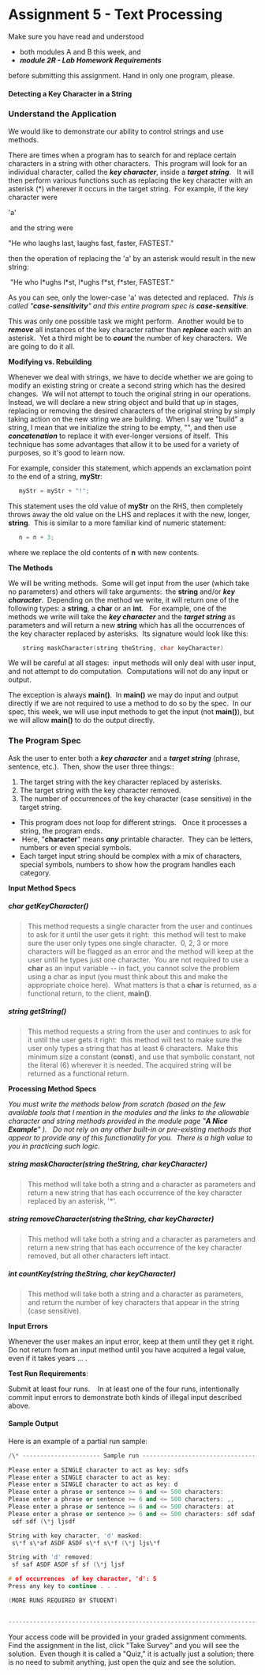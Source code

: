 Assignment 5 - Text Processing
==============================

Make sure you have read and understood

*   both modules A and B this week, and
*   _**module 2R - Lab Homework Requirements**_

before submitting this assignment. Hand in only one program, please. 

#### Detecting a Key Character in a String

### Understand the Application

We would like to demonstrate our ability to control strings and use methods. 

There are times when a program has to search for and replace certain characters in a string with other characters.  This program will look for an individual character, called the **_key character_**, inside a _**target string**_.   It will then perform various functions such as replacing the key character with an asterisk (\*) wherever it occurs in the target string.  For example, if the key character were

'a'

 and the string were

"He who laughs last, laughs fast, faster, FASTEST."

then the operation of replacing the 'a' by an asterisk would result in the new string:

 "He who l\*ughs l\*st, l\*ughs f\*st, f\*ster, FASTEST."

As you can see, only the lower-case 'a' was detected and replaced.  _This is called "**case-sensitivity**" and this entire program spec is **case-sensitive**._

This was only one possible task we might perform.  Another would be to **_remove_** all instances of the key character rather than _**replace**_ each with an asterisk.  Yet a third might be to _**count**_ the number of key characters.  We are going to do it all.  
  
**Modifying vs. Rebuilding**  
  
Whenever we deal with strings, we have to decide whether we are going to modify an existing string or create a second string which has the desired changes.  We will not attempt to touch the original string in our operations.  Instead, we will declare a new string object and build that up in stages, replacing or removing the desired characters of the original string by simply taking action on the new string we are building.  When I say we "build" a string, I mean that we initialize the string to be empty, "", and then use _**concatenation**_ to replace it with ever-longer versions of itself.  This technique has some advantages that allow it to be used for a variety of purposes, so it's good to learn now.

For example, consider this statement, which appends an exclamation point to the end of a string, **myStr**:
```c++
   myStr = myStr + "!";
```
This statement uses the old value of **myStr** on the RHS, then completely throws away the old value on the LHS and replaces it with the new, longer, **string**.  This is similar to a more familiar kind of numeric statement:
```c++
   n = n + 3;
```
where we replace the old contents of **n** with new contents.

**The Methods**

We will be writing methods.  Some will get input from the user (which take no parameters) and others will take arguments:  the **string** and/or _**key character**_.  Depending on the method we write, it will return one of the following types: a **string**, a **char** or an **int**.   For example, one of the methods we write will take the _**key character**_ and the _**target string**_ as parameters and will return a new **string** which has all the occurrences of the key character replaced by asterisks.  Its signature would look like this:
```c++
    string maskCharacter(string theString, char keyCharacter)
```
We will be careful at all stages:  input methods will only deal with user input, and not attempt to do computation.  Computations will not do any input or output.

The exception is always **main()**.  In **main()** we may do input and output directly if we are not required to use a method to do so by the spec.  In our spec, this week, we will use input methods to get the input (not **main()**), but we will allow **main()** to do the output directly.

### The Program Spec

Ask the user to enter both a _**key character**_ and a _**target string**_ (phrase, sentence, etc.).  Then, show the user three things::

1.  The target string with the key character replaced by asterisks.
2.  The target string with the key character removed.
3.  The number of occurrences of the key character (case sensitive) in the target string.

*   This program does not loop for different strings.   Once it processes a string, the program ends.
*    Here, "**character**" means _**any**_ printable character.  They can be letters, numbers or even special symbols.
*   Each target input string should be complex with a mix of characters, special symbols, numbers to show how the program handles each category.

**Input Method Specs**

##### char getKeyCharacter()

> This method requests a single character from the user and continues to ask for it until the user gets it right:  this method will test to make sure the user only types one single character.  0, 2, 3 or more characters will be flagged as an error and the method will keep at the user until he types just one character.  You are not required to use a **char** as an input variable -- in fact, you cannot solve the problem using a char as input (you must think about this and make the appropriate choice here).  What matters is that a **char** is returned, as a functional return, to the client, **main()**.

##### string getString()

> This method requests a string from the user and continues to ask for it until the user gets it right:  this method will test to make sure the user only types a string that has at least 6 characters.  Make this minimum size a constant (**const**), and use that symbolic constant, not the literal (6) wherever it is needed. The acquired string will be returned as a functional return. 

**Processing Method Specs**

_You must write the methods below from scratch (based on the few available tools that I mention in the modules and the links to the allowable character and string methods provided in the module page "**A Nice Example**" ).   Do not rely on any other built-in or pre-existing methods that appear to provide any of this functionality for you.  There is a high value to you in practicing such logic._

##### string maskCharacter(string theString, char keyCharacter)

> This method will take both a string and a character as parameters and return a new string that has each occurrence of the key character replaced by an asterisk, '\*'.

##### string removeCharacter(string theString, char keyCharacter)

> This method will take both a string and a character as parameters and return a new string that has each occurrence of the key character removed, but all other characters left intact.

##### int countKey(string theString, char keyCharacter)

> This method will take both a string and a character as parameters, and return the number of key characters that appear in the string (case sensitive).

**Input Errors**

Whenever the user makes an input error, keep at them until they get it right. Do not return from an input method until you have acquired a legal value, even if it takes years ... .

**Test Run Requirements**:

Submit at least four runs.    In at least one of the four runs, intentionally commit input errors to demonstrate both kinds of illegal input described above.

#### Sample Output

Here is an example of a partial run sample:
```c++
/\* ---------------------- Sample run ---------------------------------------

Please enter a SINGLE character to act as key: sdfs
Please enter a SINGLE character to act as key:
Please enter a SINGLE character to act as key: d
Please enter a phrase or sentence >= 6 and <= 500 characters:
Please enter a phrase or sentence >= 6 and <= 500 characters: ,,
Please enter a phrase or sentence >= 6 and <= 500 characters: at
Please enter a phrase or sentence >= 6 and <= 500 characters: sdf sdaf ASDF ASDF
 sdf sdf (\*j ljsdf

String with key character, 'd' masked:
 s\*f s\*af ASDF ASDF s\*f s\*f (\*j ljs\*f

String with 'd' removed:
 sf saf ASDF ASDF sf sf (\*j ljsf

# of occurrences  of key character, 'd': 5
Press any key to continue . . .

(MORE RUNS REQUIRED BY STUDENT)


------------------------------------------------------------------------ \*/
```

Your access code will be provided in your graded assignment comments.  Find the assignment in the list, click "Take Survey" and you will see the solution.  Even though it is called a "Quiz," it is actually just a solution; there is no need to submit anything, just open the quiz and see the solution.